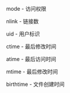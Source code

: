 mode - 访问权限

nlink - 链接数

uid - 用户标识

ctime - 最后修改时间

atime - 最后访问时间

mtime - 最后修改时间

birthtime - 文件创建时间